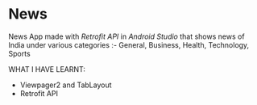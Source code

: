 # News
News App made with *Retrofit API* in *Android Studio* that shows news of India under various categories :- General, Business, Health, Technology, Sports

WHAT I HAVE LEARNT:

* Viewpager2 and TabLayout
* Retrofit API
